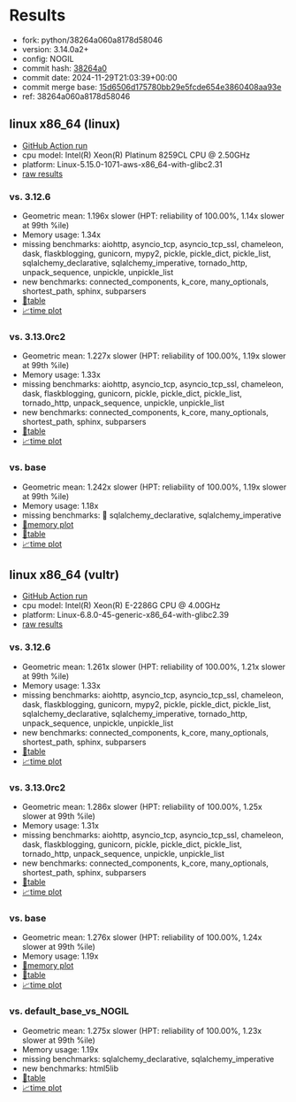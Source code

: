 # Results

- fork: python/38264a060a8178d58046
- version: 3.14.0a2+
- config: NOGIL
- commit hash: [38264a0](https://github.com/python/cpython/commit/38264a0)
- commit date: 2024-11-29T21:03:39+00:00
- commit merge base: [15d6506d175780bb29e5fcde654e3860408aa93e](https://github.com/python/cpython/commit/15d6506d175780bb29e5fcde654e3860408aa93e)
- ref: 38264a060a8178d58046

## linux x86_64 (linux)

- [GitHub Action run](https://github.com/facebookexperimental/free-threading-benchmarking/actions/runs/12091982894)
- cpu model: Intel(R) Xeon(R) Platinum 8259CL CPU @ 2.50GHz
- platform: Linux-5.15.0-1071-aws-x86_64-with-glibc2.31
- [raw results](bm-20241129-linux-x86_64-python-38264a060a8178d58046-3.14.0a2%2B-38264a0.json)

### vs. 3.12.6

- Geometric mean: 1.196x slower (HPT: reliability of 100.00%, 1.14x slower at 99th %ile)
- Memory usage: 1.34x
- missing benchmarks: aiohttp, asyncio_tcp, asyncio_tcp_ssl, chameleon, dask, flaskblogging, gunicorn, mypy2, pickle, pickle_dict, pickle_list, sqlalchemy_declarative, sqlalchemy_imperative, tornado_http, unpack_sequence, unpickle, unpickle_list
- new benchmarks: connected_components, k_core, many_optionals, shortest_path, sphinx, subparsers
- [📄table](bm-20241129-linux-x86_64-python-38264a060a8178d58046-3.14.0a2%2B-38264a0-vs-3.12.6.md)
- [📈time plot](bm-20241129-linux-x86_64-python-38264a060a8178d58046-3.14.0a2%2B-38264a0-vs-3.12.6.svg)

### vs. 3.13.0rc2

- Geometric mean: 1.227x slower (HPT: reliability of 100.00%, 1.19x slower at 99th %ile)
- Memory usage: 1.33x
- missing benchmarks: aiohttp, asyncio_tcp, asyncio_tcp_ssl, chameleon, dask, flaskblogging, gunicorn, pickle, pickle_dict, pickle_list, tornado_http, unpack_sequence, unpickle, unpickle_list
- new benchmarks: connected_components, k_core, many_optionals, shortest_path, sphinx, subparsers
- [📄table](bm-20241129-linux-x86_64-python-38264a060a8178d58046-3.14.0a2%2B-38264a0-vs-3.13.0rc2.md)
- [📈time plot](bm-20241129-linux-x86_64-python-38264a060a8178d58046-3.14.0a2%2B-38264a0-vs-3.13.0rc2.svg)

### vs. base

- Geometric mean: 1.242x slower (HPT: reliability of 100.00%, 1.19x slower at 99th %ile)
- Memory usage: 1.18x
- missing benchmarks: 🔴 sqlalchemy_declarative, sqlalchemy_imperative
- [🧠memory plot](bm-20241129-linux-x86_64-python-38264a060a8178d58046-3.14.0a2%2B-38264a0-vs-base-mem.svg)
- [📄table](bm-20241129-linux-x86_64-python-38264a060a8178d58046-3.14.0a2%2B-38264a0-vs-base.md)
- [📈time plot](bm-20241129-linux-x86_64-python-38264a060a8178d58046-3.14.0a2%2B-38264a0-vs-base.svg)

## linux x86_64 (vultr)

- [GitHub Action run](https://github.com/facebookexperimental/free-threading-benchmarking/actions/runs/12091982894)
- cpu model: Intel(R) Xeon(R) E-2286G CPU @ 4.00GHz
- platform: Linux-6.8.0-45-generic-x86_64-with-glibc2.39
- [raw results](bm-20241129-vultr-x86_64-python-38264a060a8178d58046-3.14.0a2%2B-38264a0.json)

### vs. 3.12.6

- Geometric mean: 1.261x slower (HPT: reliability of 100.00%, 1.21x slower at 99th %ile)
- Memory usage: 1.33x
- missing benchmarks: aiohttp, asyncio_tcp, asyncio_tcp_ssl, chameleon, dask, flaskblogging, gunicorn, mypy2, pickle, pickle_dict, pickle_list, sqlalchemy_declarative, sqlalchemy_imperative, tornado_http, unpack_sequence, unpickle, unpickle_list
- new benchmarks: connected_components, k_core, many_optionals, shortest_path, sphinx, subparsers
- [📄table](bm-20241129-vultr-x86_64-python-38264a060a8178d58046-3.14.0a2%2B-38264a0-vs-3.12.6.md)
- [📈time plot](bm-20241129-vultr-x86_64-python-38264a060a8178d58046-3.14.0a2%2B-38264a0-vs-3.12.6.svg)

### vs. 3.13.0rc2

- Geometric mean: 1.286x slower (HPT: reliability of 100.00%, 1.25x slower at 99th %ile)
- Memory usage: 1.31x
- missing benchmarks: aiohttp, asyncio_tcp, asyncio_tcp_ssl, chameleon, dask, flaskblogging, gunicorn, pickle, pickle_dict, pickle_list, tornado_http, unpack_sequence, unpickle, unpickle_list
- new benchmarks: connected_components, k_core, many_optionals, shortest_path, sphinx, subparsers
- [📄table](bm-20241129-vultr-x86_64-python-38264a060a8178d58046-3.14.0a2%2B-38264a0-vs-3.13.0rc2.md)
- [📈time plot](bm-20241129-vultr-x86_64-python-38264a060a8178d58046-3.14.0a2%2B-38264a0-vs-3.13.0rc2.svg)

### vs. base

- Geometric mean: 1.276x slower (HPT: reliability of 100.00%, 1.24x slower at 99th %ile)
- Memory usage: 1.19x
- [🧠memory plot](bm-20241129-vultr-x86_64-python-38264a060a8178d58046-3.14.0a2%2B-38264a0-vs-base-mem.svg)
- [📄table](bm-20241129-vultr-x86_64-python-38264a060a8178d58046-3.14.0a2%2B-38264a0-vs-base.md)
- [📈time plot](bm-20241129-vultr-x86_64-python-38264a060a8178d58046-3.14.0a2%2B-38264a0-vs-base.svg)

### vs. default_base_vs_NOGIL

- Geometric mean: 1.275x slower (HPT: reliability of 100.00%, 1.23x slower at 99th %ile)
- Memory usage: 1.19x
- missing benchmarks: sqlalchemy_declarative, sqlalchemy_imperative
- new benchmarks: html5lib
- [📄table](bm-20241129-vultr-x86_64-python-38264a060a8178d58046-3.14.0a2%2B-38264a0-vs-default_base_vs_NOGIL.md)
- [📈time plot](bm-20241129-vultr-x86_64-python-38264a060a8178d58046-3.14.0a2%2B-38264a0-vs-default_base_vs_NOGIL.svg)

